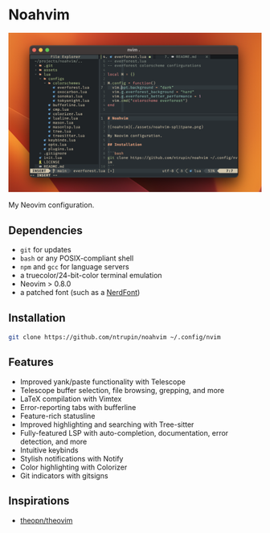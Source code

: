 # Noahvim

![noahvim](./assets/noahvim-splitpane.png)

My Neovim configuration.

## Dependencies

- `git` for updates
- `bash` or any POSIX-compliant shell
- `npm` and `gcc` for language servers
- a truecolor/24-bit-color terminal emulation
- Neovim > 0.8.0
- a patched font (such as a [NerdFont](https://nerdfonts.com))

## Installation

```bash
git clone https://github.com/ntrupin/noahvim ~/.config/nvim
```

## Features

- Improved yank/paste functionality with Telescope
- Telescope buffer selection, file browsing, grepping, and more
- LaTeX compilation with Vimtex
- Error-reporting tabs with bufferline
- Feature-rich statusline
- Improved highlighting and searching with Tree-sitter
- Fully-featured LSP with auto-completion, documentation, error detection, and more
- Intuitive keybinds
- Stylish notifications with Notify
- Color highlighting with Colorizer
- Git indicators with gitsigns

## Inspirations

- [theopn/theovim](https://github.com/theopn/theovim)
